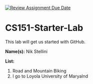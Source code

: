 [![Review Assignment Due Date](https://classroom.github.com/assets/deadline-readme-button-22041afd0340ce965d47ae6ef1cefeee28c7c493a6346c4f15d667ab976d596c.svg)](https://classroom.github.com/a/SaEpsRqx)
# CS151-Starter-Lab

This lab will get us started with GitHub.


**Name(s):** Nik Stellini

**List:** 

1. Road and Mountain Biking
2. I go to Loyola University of Maryalnd

